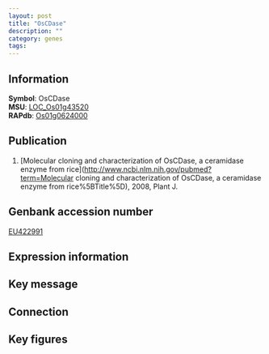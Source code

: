```yaml
---
layout: post
title: "OsCDase"
description: ""
category: genes
tags: 
---
```


## Information
__Symbol__: OsCDase  
__MSU__: [LOC_Os01g43520](http://rice.plantbiology.msu.edu/cgi-bin/ORF_infopage.cgi?orf=LOC_Os01g43520)  
__RAPdb__: [Os01g0624000](http://rapdb.dna.affrc.go.jp/viewer/gbrowse_details/irgsp1?name=Os01g0624000)  

## Publication
1. [Molecular cloning and characterization of OsCDase, a ceramidase enzyme from rice](http://www.ncbi.nlm.nih.gov/pubmed?term=Molecular cloning and characterization of OsCDase, a ceramidase enzyme from rice%5BTitle%5D), 2008, Plant J.

## Genbank accession number
[EU422991](http://www.ncbi.nlm.nih.gov/nuccore/EU422991)  

## Expression information

## Key message

## Connection

## Key figures


